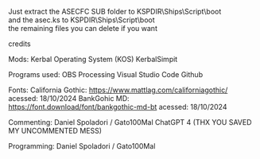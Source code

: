 Just extract the ASECFC SUB folder to KSPDIR\Ships\Script\boot\
and the asec.ks to KSPDIR\Ships\Script\boot\
the remaining files you can delete if you want


credits

Mods:
Kerbal Operating System (KOS)
KerbalSimpit

Programs used:
OBS
Processing
Visual Studio Code
Github

Fonts:
California Gothic: https://www.mattlag.com/californiagothic/ acessed: 18/10/2024
BankGohic MD: https://font.download/font/bankgothic-md-bt acessed: 18/10/2024

Commenting:
Daniel Spoladori / Gato100Mal
ChatGPT 4 (THX YOU SAVED MY UNCOMMENTED MESS)

Programming:
Daniel Spoladori / Gato100Mal